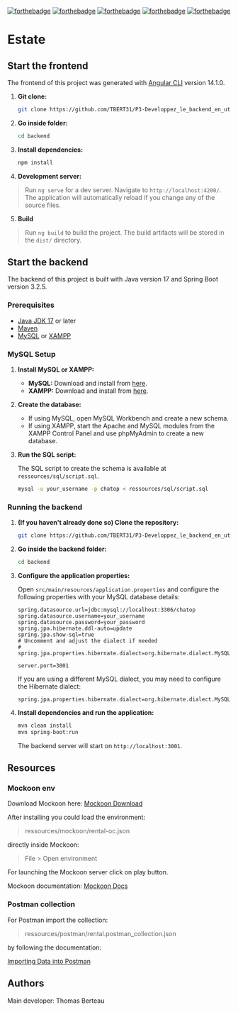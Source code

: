 [![forthebadge](https://forthebadge.com/images/badges/cc-0.svg)](https://forthebadge.com)
[![forthebadge](https://forthebadge.com/images/badges/made-with-javascript.svg)](https://forthebadge.com)
[![forthebadge](https://forthebadge.com/images/badges/uses-css.svg)](https://forthebadge.com)
[![forthebadge](https://forthebadge.com/images/badges/made-with-java.svg)](https://forthebadge.com)
[![forthebadge](https://forthebadge.com/images/badges/built-with-love.svg)](https://forthebadge.com)

# Estate

## Start the frontend

The frontend of this project was generated with [Angular CLI](https://github.com/angular/angular-cli) version 14.1.0.

1. **Git clone:**

    ```sh
    git clone https://github.com/TBERT31/P3-Developpez_le_backend_en_utilisant_Java_et_Spring/tree/main
    ```

2. **Go inside folder:**

    ```sh
    cd backend
    ```

3. **Install dependencies:**

    ```sh
    npm install
    ```

4. **Development server:**

> Run `ng serve` for a dev server. Navigate to `http://localhost:4200/`. The application will automatically reload if you change any of the source files.

5. **Build**

> Run `ng build` to build the project. The build artifacts will be stored in the `dist/` directory.

## Start the backend

The backend of this project is built with Java version 17 and Spring Boot version 3.2.5.

### Prerequisites

- [Java JDK 17](https://www.oracle.com/java/technologies/javase-jdk17-downloads.html) or later
- [Maven](https://maven.apache.org/download.cgi)
- [MySQL](https://dev.mysql.com/downloads/installer/) or [XAMPP](https://www.apachefriends.org/index.html)

### MySQL Setup

1. **Install MySQL or XAMPP:**

    - **MySQL:** Download and install from [here](https://dev.mysql.com/downloads/installer/).
    - **XAMPP:** Download and install from [here](https://www.apachefriends.org/index.html).

2. **Create the database:**

    - If using MySQL, open MySQL Workbench and create a new schema.
    - If using XAMPP, start the Apache and MySQL modules from the XAMPP Control Panel and use phpMyAdmin to create a new database.

3. **Run the SQL script:**

    The SQL script to create the schema is available at `ressources/sql/script.sql`.

    ```sh
    mysql -u your_username -p chatop < ressources/sql/script.sql
    ```

### Running the backend

1. **(If you haven't already done so) Clone the repository:**

    ```sh
    git clone https://github.com/TBERT31/P3-Developpez_le_backend_en_utilisant_Java_et_Spring/tree/main
    ```

2. **Go inside the backend folder:**

    ```sh
    cd backend
    ```

3. **Configure the application properties:**

    Open `src/main/resources/application.properties` and configure the following properties with your MySQL database details:

    ```properties
    spring.datasource.url=jdbc:mysql://localhost:3306/chatop
    spring.datasource.username=your_username
    spring.datasource.password=your_password
    spring.jpa.hibernate.ddl-auto=update
    spring.jpa.show-sql=true
    # Uncomment and adjust the dialect if needed
    # spring.jpa.properties.hibernate.dialect=org.hibernate.dialect.MySQL5Dialect

    server.port=3001
    ```

    If you are using a different MySQL dialect, you may need to configure the Hibernate dialect:

    ```properties
    spring.jpa.properties.hibernate.dialect=org.hibernate.dialect.MySQL8Dialect
    ```

4. **Install dependencies and run the application:**

    ```sh
    mvn clean install
    mvn spring-boot:run
    ```

    The backend server will start on `http://localhost:3001`.

## Resources

### Mockoon env

Download Mockoon here: [Mockoon Download](https://mockoon.com/download/)

After installing you could load the environment:

> ressources/mockoon/rental-oc.json

directly inside Mockoon:

> File > Open environment

For launching the Mockoon server click on play button.

Mockoon documentation: [Mockoon Docs](https://mockoon.com/docs/latest/about/)

### Postman collection

For Postman import the collection:

> ressources/postman/rental.postman_collection.json

by following the documentation:

[Importing Data into Postman](https://learning.postman.com/docs/getting-started/importing-and-exporting-data/#importing-data-into-postman)

## Authors

Main developer: Thomas Berteau
